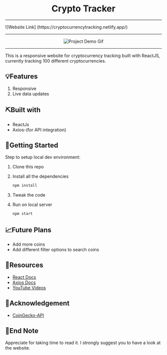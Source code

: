 <h1 align="center">Crypto Tracker</h1>

<hr />
![Website Link] (https://cryptocurrencytracking.netlify.app/)
<hr />
<div align="center">

<!-- Add your project demo gif here -->

![Project Demo Gif]()

</div>

<hr />

<p align="left">This is a responsive website for cryptocurrency tracking built with ReactJS, currently tracking 100 different cryptocurrencies.</p>

## 💡Features

1. Responsive
2. Live data updates

## ⛏️Built with

- ReactJs
- Axios-(for API integration)

## 🏁Getting Started

Step to setup local dev environment:

1. Clone this repo
1. Install all the dependencies

   ```bash
   npm install
   ```

1. Tweak the code
1. Run on local server

   ```bash
   npm start
   ```

## 📈Future Plans

- Add more coins
- Add different filter options to search coins

## 🧬Resources

- [React Docs](https://reactjs.org/)
- [Axios Docs](https://axios-http.com/docs/intro)
- [YouTube Videos](https://www.youtube.com/watch?v=GHC7KrmO4oY&list=PLDo-ARIFH4is6iftiue3P6wt73Tbmi7lw&index=59&t=987s)

## 🎉Acknowledgement

- [CoinGecko-API](https://www.coingecko.com/en/api#explore-api)

## 👋End Note

Appreciate for taking time to read it. I strongly suggest you to have a look at the website.
